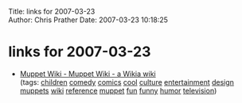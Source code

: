 Title: links for 2007-03-23  
Author: Chris Prather
Date: 2007-03-23 10:18:25

# links for 2007-03-23
<ul class="delicious">
	<li>
		<div class="delicious-link"><a href="http://muppet.wikia.com/wiki/Muppet_Wiki">Muppet Wiki - Muppet Wiki - a Wikia wiki</a></div>
		<div class="delicious-tags">(tags: <a href="http://del.icio.us/perigrin/children">children</a> <a href="http://del.icio.us/perigrin/comedy">comedy</a> <a href="http://del.icio.us/perigrin/comics">comics</a> <a href="http://del.icio.us/perigrin/cool">cool</a> <a href="http://del.icio.us/perigrin/culture">culture</a> <a href="http://del.icio.us/perigrin/entertainment">entertainment</a> <a href="http://del.icio.us/perigrin/design">design</a> <a href="http://del.icio.us/perigrin/muppets">muppets</a> <a href="http://del.icio.us/perigrin/wiki">wiki</a> <a href="http://del.icio.us/perigrin/reference">reference</a> <a href="http://del.icio.us/perigrin/muppet">muppet</a> <a href="http://del.icio.us/perigrin/fun">fun</a> <a href="http://del.icio.us/perigrin/funny">funny</a> <a href="http://del.icio.us/perigrin/humor">humor</a> <a href="http://del.icio.us/perigrin/television">television</a>)</div>
	</li>
</ul>


